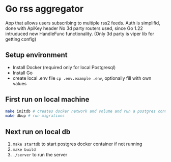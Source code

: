 # Go rss aggregator 

App that allows users subscribing to multiple rss2 feeds.
Auth is simplifid, done with ApiKey header
No 3d party routers used, since Go 1.22 intruduced new HandleFunc functionality.
(Only 3d party is viper lib for getting config)

## Setup environment

 - Install Docker (required only for local Postgresql)
 - Install Go
 - create local .env file `cp .env.example .env`, optionally fill with own values

## First run on local machine

```sh
make initdb # creates docker network and volume and run a postgres container, and creates a database
make dbup # run migrations
```

## Next run on local db

1. `make startdb` to start postgres docker container if not running
2. `make build`
3. `./server` to run the server
